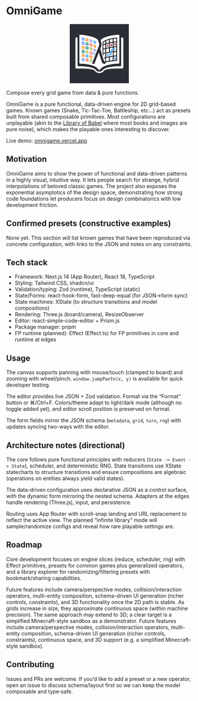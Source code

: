 # OmniGame

<p align="center">
  <img src="./public/logo.png" alt="OmniGame Logo" width="160" height="160" />
</p>

Compose every grid game from data & pure functions.

OmniGame is a pure functional, data-driven engine for 2D grid-based games. Known games (Snake, Tic-Tac-Toe, Battleship, etc...) act as presets built from shared composable primitives. Most configurations are unplayable (akin to the [Library of Babel](https://libraryofbabel.info/) where most books and images are pure noise), which makes the playable ones interesting to discover.

Live demo: [omnigame.vercel.app](https://omnigame.vercel.app/)

## Motivation

OmniGame aims to show the power of functional and data-driven patterns in a highly visual, intuitive way. It lets people search for strange, hybrid interpolations of beloved classic games. The project also exposes the exponential asymptotics of the design space, demonstrating how strong code foundations let producers focus on design combinatorics with low development friction.

## Confirmed presets (constructive examples)

None yet. This section will list known games that have been reproduced via concrete configuration, with links to the JSON and notes on any constraints.

## Tech stack

- Framework: Next.js 14 (App Router), React 18, TypeScript
- Styling: Tailwind CSS, shadcn/ui
- Validation/typing: Zod (runtime), TypeScript (static)
- State/Forms: react-hook-form, fast-deep-equal (for JSON→form sync)
- State machines: XState (to structure transitions and model compositions)
- Rendering: Three.js (board/camera), ResizeObserver
- Editor: react-simple-code-editor + Prism.js
- Package manager: pnpm
- FP runtime (planned): Effect (Effect.ts) for FP primitives in core and runtime at edges

## Usage

The canvas supports panning with mouse/touch (clamped to board) and zooming with wheel/pinch. `window.jumpPanTo(x, y)` is available for quick developer testing.

The editor provides live JSON + Zod validation. Format via the “Format” button or ⌘/Ctrl+F. Colors/theme adapt to light/dark mode (although no toggle added yet), and editor scroll position is preserved on format.

The form fields mirror the JSON schema (`metadata`, `grid`, `turn`, `rng`) with updates syncing two-ways with the editor.

## Architecture notes (directional)

The core follows pure functional principles with reducers (`State -> Event -> State`), scheduler, and deterministic RNG. State transitions use XState statecharts to structure transitions and ensure compositions are algebraic (operations on entities always yield valid states).

The data-driven configuration uses declarative JSON as a control surface, with the dynamic form mirroring the nested schema. Adapters at the edges handle rendering (Three.js), input, and persistence.

Routing uses App Router with scroll-snap landing and URL replacement to reflect the active view. The planned “infinite library” mode will sample/randomize configs and reveal how rare playable settings are.

## Roadmap

Core development focuses on engine slices (reduce, scheduler, rng) with Effect primitives, presets for common games plus generalized operators, and a library explorer for randomizing/filtering presets with bookmark/sharing capabilities.

Future features include camera/perspective modes, collision/interaction operators, multi-entity composition, schema-driven UI generation (richer controls, constraints), and 3D functionality once the 2D path is stable. As grids increase in size, they approximate continuous space (within machine precision). The same approach may extend to 3D; a clear target is a simplified Minecraft-style sandbox as a demonstrator.
Future features include camera/perspective modes, collision/interaction operators, multi-entity composition, schema-driven UI generation (richer controls, constraints), continuous space, and 3D support (e.g. a simplified Minecraft-style sandbox).

## Contributing

Issues and PRs are welcome. If you’d like to add a preset or a new operator, open an issue to discuss schema/layout first so we can keep the model composable and type‑safe.
